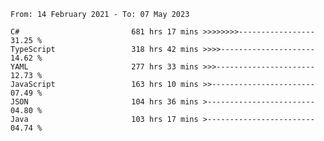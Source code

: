<!-- [![Top Langs](https://github-readme-stats.vercel.app/api/top-langs/?username=thititongumpun&layout=compact&langs_count=7&theme=prussian)](https://github.com/thititongumpun)
[![Anurag's GitHub stats](https://github-readme-stats.vercel.app/api?username=thititongumpun&hide=stars&show_icons=true&theme=prussian)](https://github.com/thititongumpun) -->

<!--START_SECTION:waka-->

```text
From: 14 February 2021 - To: 07 May 2023

C#                         681 hrs 17 mins >>>>>>>>-----------------   31.25 %
TypeScript                 318 hrs 42 mins >>>>---------------------   14.62 %
YAML                       277 hrs 33 mins >>>----------------------   12.73 %
JavaScript                 163 hrs 10 mins >>-----------------------   07.49 %
JSON                       104 hrs 36 mins >------------------------   04.80 %
Java                       103 hrs 17 mins >------------------------   04.74 %
```

<!--END_SECTION:waka-->
